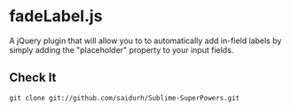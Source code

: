# fadeLabel.js	

A jQuery plugin that will allow you to to automatically add in-field labels by simply adding the "placeholder" property to your input fields. 

## Check It
	git clone git://github.com/saidurh/Sublime-SuperPowers.git


